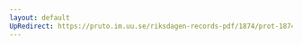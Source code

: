 ```yaml
---
layout: default
UpRedirect: https://pruto.im.uu.se/riksdagen-records-pdf/1874/prot-1874--fk--319/prot-1874--fk--319_001.pdf
---
```

